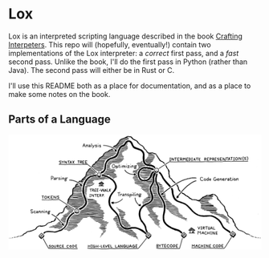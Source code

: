 # Lox

Lox is an interpreted scripting language described in the book [Crafting Interpeters](https://craftinginterpreters.com/welcome.html). This repo will (hopefully, eventually!) contain two implementations of the Lox interpreter: a *correct* first pass, and a *fast* second pass. Unlike the book, I'll do the first pass in Python (rather than Java). The second pass will either be in Rust or C.

I'll use this README both as a place for documentation, and as a place to make some notes on the book.

## Parts of a Language

![mountain](assets/mountain.png)
